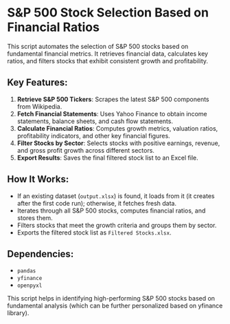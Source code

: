 # S&P 500 Stock Selection Based on Financial Ratios  

This script automates the selection of S&P 500 stocks based on fundamental financial metrics. It retrieves financial data, calculates key ratios, and filters stocks that exhibit consistent growth and profitability.  

## Key Features:  
1. **Retrieve S&P 500 Tickers**: Scrapes the latest S&P 500 components from Wikipedia.  
2. **Fetch Financial Statements**: Uses Yahoo Finance to obtain income statements, balance sheets, and cash flow statements.  
3. **Calculate Financial Ratios**: Computes growth metrics, valuation ratios, profitability indicators, and other key financial figures.  
4. **Filter Stocks by Sector**: Selects stocks with positive earnings, revenue, and gross profit growth across different sectors.  
5. **Export Results**: Saves the final filtered stock list to an Excel file.  

## How It Works:  
- If an existing dataset (`output.xlsx`) is found, it loads from it (it creates after the first code run); otherwise, it fetches fresh data.  
- Iterates through all S&P 500 stocks, computes financial ratios, and stores them.  
- Filters stocks that meet the growth criteria and groups them by sector.  
- Exports the filtered stock list as `Filtered Stocks.xlsx`.  

## Dependencies:  
- `pandas`  
- `yfinance`  
- `openpyxl`  

This script helps in identifying high-performing S&P 500 stocks based on fundamental analysis (which can be further personalized based on yfinance library).
